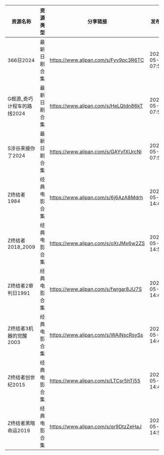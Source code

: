 | 资源名称             | 资源类型   | 分享链接                                 | 发布时间                |
| ---------------- | ------ | ------------------------------------ | ------------------- |
| 366日2024         | 最新日剧合集 | https://www.alipan.com/s/Fyv9pc3R6TC | 2024-05-29 07:56:12 |
| G根源_奇巧计程车的路线2024 | 最新日剧合集 | https://www.alipan.com/s/HeLQtdn86kT | 2024-05-29 07:56:13 |
| S涉谷来接你了2024      | 最新日剧合集 | https://www.alipan.com/s/GAYvfXUrcNi | 2024-05-29 07:58:15 |
| Z终结者1984         | 经典电影合集 | https://www.alipan.com/s/6j6AzA8Mdrh | 2024-05-29 14:46:13 |
| Z终结者2018_2009    | 经典电影合集 | https://www.alipan.com/s/oXrJMx6w2ZS | 2024-05-29 14:50:11 |
| Z终结者2审判日1991     | 经典电影合集 | https://www.alipan.com/s/fwrgar8JU7S | 2024-05-29 14:46:15 |
| Z终结者3机器的觉醒2003   | 经典电影合集 | https://www.alipan.com/s/WAiNscRsySs | 2024-05-29 14:46:17 |
| Z终结者创世纪2015      | 经典电影合集 | https://www.alipan.com/s/LTCsr5hTj55 | 2024-05-29 14:46:19 |
| Z终结者黑暗命运2019     | 经典电影合集 | https://www.alipan.com/s/qr9DtzZeHaJ | 2024-05-29 14:50:13 |
